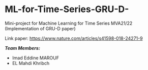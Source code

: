 # ML-for-Time-Series-GRU-D-
Mini-project for Machine Learning for Time Series MVA21/22 (Implementation of GRU-D paper)

Link paper: https://www.nature.com/articles/s41598-018-24271-9

***Team Members:*** 
- Imad Eddine MAROUF
- EL Mahdi Khribch
